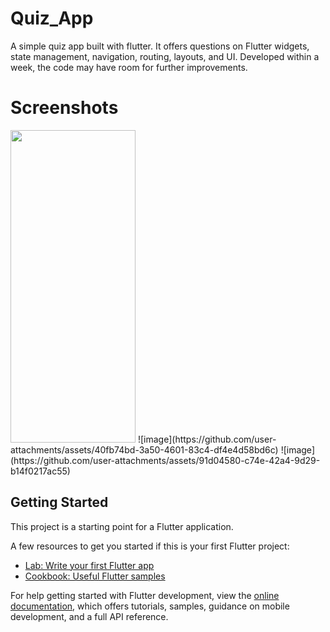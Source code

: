 # Quiz_App

A simple quiz app built with flutter. It offers questions on Flutter widgets, state management, navigation, routing, layouts, and UI. Developed within a week, the code may have room for further improvements.

# Screenshots 
<img src="https://github.com/user-attachments/assets/f8edf7bb-20c5-4f48-8ada-60d663b2c6d9" width="200" height="500">
![image](https://github.com/user-attachments/assets/40fb74bd-3a50-4601-83c4-df4e4d58bd6c)
![image](https://github.com/user-attachments/assets/91d04580-c74e-42a4-9d29-b14f0217ac55)


## Getting Started

This project is a starting point for a Flutter application.

A few resources to get you started if this is your first Flutter project:

- [Lab: Write your first Flutter app](https://docs.flutter.dev/get-started/codelab)
- [Cookbook: Useful Flutter samples](https://docs.flutter.dev/cookbook)

For help getting started with Flutter development, view the
[online documentation](https://docs.flutter.dev/), which offers tutorials,
samples, guidance on mobile development, and a full API reference.
